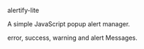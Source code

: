 alertify-lite

A simple JavaScript popup alert manager.

error, success, warning and alert Messages.
